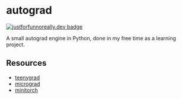 # autograd 
[![justforfunnoreally.dev badge](https://img.shields.io/badge/justforfunnoreally-dev-9ff)](https://justforfunnoreally.dev)

A small autograd engine in Python, done in my free time as a learning project.

## Resources
- [teenygrad](https://github.com/tinygrad/teenygrad)
- [micrograd](https://github.com/karpathy/micrograd)
- [minitorch](https://github.com/minitorch/minitorch)
